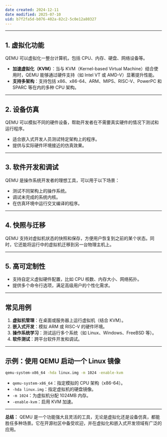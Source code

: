 ```yaml
---
date created: 2024-12-11
date modified: 2025-07-10
uid: b7f2fa5d-b076-402a-82c2-5c0e12a80327
---
```

---

## 1. **虚拟化功能**

QEMU 可以虚拟化一整台计算机，包括 CPU、内存、硬盘、网络设备等。

- **加速虚拟化（KVM）**：当与 KVM（Kernel-based Virtual Machine）结合使用时，QEMU 能够通过硬件支持（如 Intel VT 或 AMD-V）显著提升性能。
- **支持多架构**：支持包括 x86、x86-64、ARM、MIPS、RISC-V、PowerPC 和 SPARC 等在内的多种 CPU 架构。

---

## 2. **设备仿真**

QEMU 可以模拟不同的硬件设备，帮助开发者在不需要真实硬件的情况下测试和运行程序。

- 适合嵌入式开发人员测试特定架构上的程序。
- 提供与实际硬件环境接近的仿真效果。

---

## 3. **软件开发和调试**

QEMU 是操作系统开发者的理想工具，可以用于以下场景：

- 测试不同架构上的操作系统。
- 调试未完成的系统内核。
- 在仿真环境中运行交叉编译的程序。

---

## 4. **快照与迁移**

QEMU 支持对虚拟机状态的快照和保存，方便用户恢复到之前的某个状态。同时，它还能将运行中的虚拟机迁移到另一台物理主机上。

---

## 5. **高可定制性**

- 支持自定义虚拟硬件配置，比如 CPU 核数、内存大小、网络拓扑。
- 提供多个命令行选项，满足高级用户的个性化需求。

---

## 常见用例

1. **虚拟机管理**：在桌面或服务器上运行虚拟机（结合 KVM）。
2. **嵌入式开发**：模拟 ARM 或 RISC-V 的硬件环境。
3. **操作系统学习**：测试运行多个系统（如 Linux、Windows、FreeBSD 等）。
4. **软件测试**：跨平台软件开发和调试。

---

## 示例：使用 QEMU 启动一个 Linux 镜像

```bash
qemu-system-x86_64 -hda linux.img -m 1024 -enable-kvm
```

- `qemu-system-x86_64`：指定模拟的 CPU 架构（x86-64）。
- `-hda linux.img`：指定虚拟机的硬盘镜像。
- `-m 1024`：为虚拟机分配 1024MB 内存。
- `-enable-kvm`：启用 KVM 加速。

---

**总结：** QEMU 是一个功能强大且灵活的工具，无论是虚拟化还是设备仿真，都能胜任多种场景。它在开源社区中备受欢迎，并在虚拟化和嵌入式开发领域有广泛的应用。

